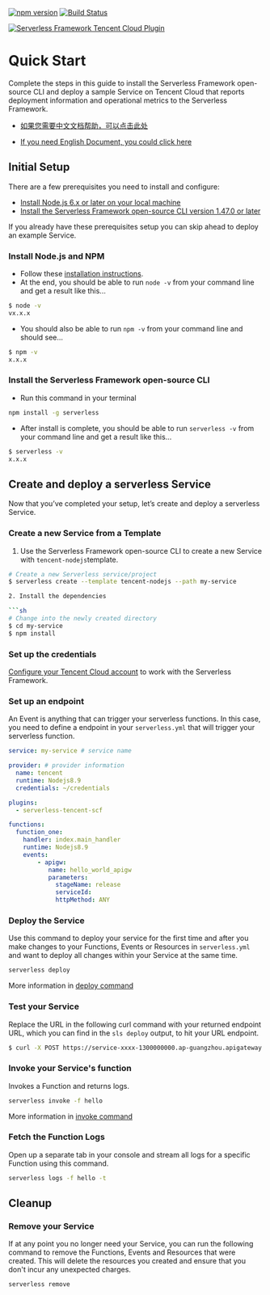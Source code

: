 [![npm version](https://badge.fury.io/js/serverless-tencent-scf.svg)](https://badge.fury.io/js/serverless-tencent-scf)
[![Build Status](https://api.travis-ci.org/serverless-tencent/serverless-tencent-scf.svg?branch=testing)](https://api.travis-ci.org/serverless-tencent/serverless-tencent-scf)

[![Serverless Framework Tencent Cloud Plugin](https://s3.amazonaws.com/assets.general.serverless.com/framework_plugin_tencent/readme-provider-tencent-serverless.png)](http://serverless.com)




# Quick Start

Complete the steps in this guide to install the Serverless Framework open-source CLI and deploy a sample Service on Tencent Cloud that reports deployment information and operational metrics to the Serverless Framework.

* [如果您需要中文文档帮助，可以点击此处](./docs/zh)
  
* [If you need English Document, you could click here](./docs/en)

## Initial Setup

There are a few prerequisites you need to install and configure:

- [Install Node.js 6.x or later on your local machine](#install-nodejs-and-npm)
- [Install the Serverless Framework open-source CLI version 1.47.0 or later](#install-the-serverless-framework-open-source-cli)

If you already have these prerequisites setup you can skip ahead to deploy an example Service.

### Install Node.js and NPM

- Follow these [installation instructions](https://nodejs.org/en/download/).
- At the end, you should be able to run `node -v` from your command line and get a result like this...

```sh
$ node -v
vx.x.x
```

- You should also be able to run `npm -v` from your command line and should see...

```sh
$ npm -v
x.x.x
```

### Install the Serverless Framework open-source CLI

- Run this command in your terminal

```sh
npm install -g serverless
```

- After install is complete, you should be able to run `serverless -v` from your command line and get a result like this...

```sh
$ serverless -v
x.x.x
```

## Create and deploy a serverless Service

Now that you’ve completed your setup, let’s create and deploy a serverless Service.

### Create a new Service from a Template

1. Use the Serverless Framework open-source CLI to create a new Service with `tencent-nodejs`template.

```sh
# Create a new Serverless service/project
$ serverless create --template tencent-nodejs --path my-service

2. Install the dependencies

```sh
# Change into the newly created directory
$ cd my-service
$ npm install
```

### Set up the credentials

[Configure your Tencent Cloud account](./credentials.md) to work with the Serverless Framework.

### Set up an endpoint

An Event is anything that can trigger your serverless functions. In this case, you need to define a endpoint in your `serverless.yml` that will trigger your serverless function.

```yaml
service: my-service # service name

provider: # provider information
  name: tencent
  runtime: Nodejs8.9
  credentials: ~/credentials

plugins:
  - serverless-tencent-scf

functions:
  function_one:
    handler: index.main_handler
    runtime: Nodejs8.9
    events:
        - apigw:
           name: hello_world_apigw
           parameters:
             stageName: release
             serviceId:
             httpMethod: ANY
```

### Deploy the Service

Use this command to deploy your service for the first time and after you make changes to your Functions, Events or Resources in `serverless.yml` and want to deploy all changes within your Service at the same time.

```bash
serverless deploy
```
More information in [deploy command](../cli-reference/deploy.md)

### Test your Service

Replace the URL in the following curl command with your returned endpoint URL, which you can find in the `sls deploy` output, to hit your URL endpoint.

```bash
$ curl -X POST https://service-xxxx-1300000000.ap-guangzhou.apigateway.myqcloud.com/release/
```

### Invoke your Service's function

Invokes a Function and returns logs.

```bash
serverless invoke -f hello
```
More information in [invoke command](../cli-reference/invoke.md)

### Fetch the Function Logs

Open up a separate tab in your console and stream all logs for a specific Function using this command.

```bash
serverless logs -f hello -t
```

## Cleanup

### Remove your Service

If at any point you no longer need your Service, you can run the following command to remove the Functions, Events and Resources that were created. This will delete the resources you created and ensure that you don't incur any unexpected charges. 

```sh
serverless remove
```
